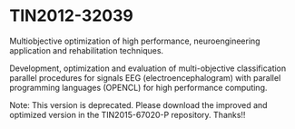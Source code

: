 # TIN2012-32039
Multiobjective optimization of high performance, neuroengineering application and rehabilitation techniques.

Development, optimization and evaluation of multi-objective classification parallel procedures for signals EEG (electroencephalogram) with parallel programming languages (OPENCL) for high performance computing.

Note: This version is deprecated. Please download the improved and optimized version in the TIN2015-67020-P repository. Thanks!!
